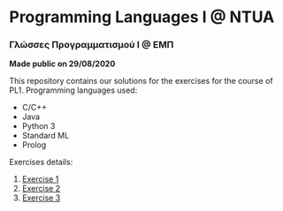 # Programming Languages I @ NTUA
### Γλώσσες Προγραμματισμού Ι @ ΕΜΠ

**Made public on 29/08/2020**

This repository contains our solutions for the exercises for the course of PL1.
Programming languages used:
- C/C++
- Java
- Python 3
- Standard ML
- Prolog

Exercises details:
1) [Exercise 1](./ex1/exerc20-1.pdf)
2) [Exercise 2](./ex2/exerc20-2.pdf)
3) [Exercise 3](./ex3/exerc20-3.pdf)
